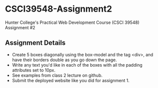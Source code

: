 # CSCI39548-Assignment2
Hunter College's Practical Web Development Course (CSCI 39548) Assignment #2

## Assignment Details
- Create 5 boxes diagonally using the box-model and the tag &lt;div&gt;, and have their borders double as you go down the page.
- Write any text you'd like in each of the boxes with all the padding attributes set to 10px.
- See examples from class 2 lecture on github.
- Submit the deployed website like you did for assignment 1.
